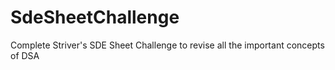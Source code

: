 # SdeSheetChallenge
Complete Striver's SDE Sheet Challenge to revise all the important concepts of DSA
